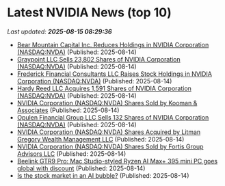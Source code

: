 # Latest NVIDIA News (top 10)
_Last updated: **2025-08-15 08:29:36**_

- [Bear Mountain Capital Inc. Reduces Holdings in NVIDIA Corporation (NASDAQ:NVDA)](https://www.etfdailynews.com/2025/08/14/bear-mountain-capital-inc-reduces-holdings-in-nvidia-corporation-nasdaqnvda/) (Published: 2025-08-14)
- [Graypoint LLC Sells 23,802 Shares of NVIDIA Corporation (NASDAQ:NVDA)](https://www.etfdailynews.com/2025/08/14/graypoint-llc-sells-23802-shares-of-nvidia-corporation-nasdaqnvda/) (Published: 2025-08-14)
- [Frederick Financial Consultants LLC Raises Stock Holdings in NVIDIA Corporation (NASDAQ:NVDA)](https://www.etfdailynews.com/2025/08/14/frederick-financial-consultants-llc-raises-stock-holdings-in-nvidia-corporation-nasdaqnvda/) (Published: 2025-08-14)
- [Hardy Reed LLC Acquires 1,591 Shares of NVIDIA Corporation (NASDAQ:NVDA)](https://www.etfdailynews.com/2025/08/14/hardy-reed-llc-acquires-1591-shares-of-nvidia-corporation-nasdaqnvda/) (Published: 2025-08-14)
- [NVIDIA Corporation (NASDAQ:NVDA) Shares Sold by Kooman & Associates](https://www.etfdailynews.com/2025/08/14/nvidia-corporation-nasdaqnvda-shares-sold-by-kooman-associates/) (Published: 2025-08-14)
- [Opulen Financial Group LLC Sells 132 Shares of NVIDIA Corporation (NASDAQ:NVDA)](https://www.etfdailynews.com/2025/08/14/opulen-financial-group-llc-sells-132-shares-of-nvidia-corporation-nasdaqnvda/) (Published: 2025-08-14)
- [NVIDIA Corporation (NASDAQ:NVDA) Shares Acquired by Litman Gregory Wealth Management LLC](https://www.etfdailynews.com/2025/08/14/nvidia-corporation-nasdaqnvda-shares-acquired-by-litman-gregory-wealth-management-llc/) (Published: 2025-08-14)
- [NVIDIA Corporation (NASDAQ:NVDA) Shares Sold by Fortis Group Advisors LLC](https://www.etfdailynews.com/2025/08/14/nvidia-corporation-nasdaqnvda-shares-sold-by-fortis-group-advisors-llc/) (Published: 2025-08-14)
- [Beelink GTR9 Pro: Mac Studio-styled Ryzen AI Max+ 395 mini PC goes global with discount](https://www.notebookcheck.net/Beelink-GTR9-Pro-Mac-Studio-styled-Ryzen-AI-Max-395-mini-PC-goes-global-with-discount.1086824.0.html) (Published: 2025-08-14)
- [Is the stock market in an AI bubble?](https://biztoc.com/x/64af77d969027fc1) (Published: 2025-08-14)
